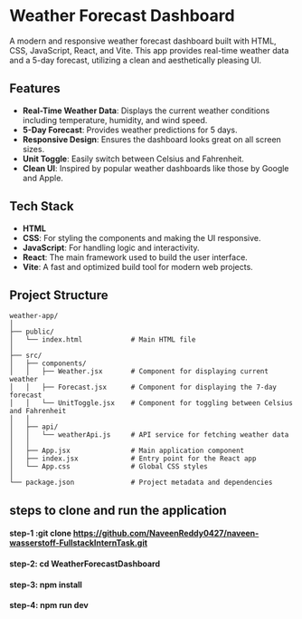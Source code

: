 # Weather Forecast Dashboard

A modern and responsive weather forecast dashboard built with HTML, CSS, JavaScript, React, and Vite. This app provides real-time weather data and a 5-day forecast, utilizing a clean and aesthetically pleasing UI.

## Features

- **Real-Time Weather Data**: Displays the current weather conditions including temperature, humidity, and wind speed.
- **5-Day Forecast**: Provides weather predictions for 5 days.
- **Responsive Design**: Ensures the dashboard looks great on all screen sizes.
- **Unit Toggle**: Easily switch between Celsius and Fahrenheit.
- **Clean UI**: Inspired by popular weather dashboards like those by Google and Apple.

## Tech Stack

- **HTML**
- **CSS**: For styling the components and making the UI responsive.
- **JavaScript**: For handling logic and interactivity.
- **React**: The main framework used to build the user interface.
- **Vite**: A fast and optimized build tool for modern web projects.

## Project Structure

```plaintext
weather-app/
│
├── public/
│   └── index.html            # Main HTML file
│
├── src/
│   ├── components/
│   │   ├── Weather.jsx       # Component for displaying current weather
│   │   ├── Forecast.jsx      # Component for displaying the 7-day forecast
│   │   └── UnitToggle.jsx    # Component for toggling between Celsius and Fahrenheit
│   │
│   ├── api/
│   │   └── weatherApi.js     # API service for fetching weather data
│   │
│   ├── App.jsx               # Main application component
│   ├── index.jsx             # Entry point for the React app
│   └── App.css               # Global CSS styles
│
└── package.json              # Project metadata and dependencies

```
## steps to clone and run the application 

#### step-1 :git clone https://github.com/NaveenReddy0427/naveen-wasserstoff-FullstackInternTask.git
#### step-2: cd WeatherForecastDashboard
#### step-3: npm install
#### step-4: npm run dev

